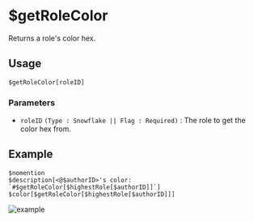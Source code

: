 # $getRoleColor
Returns a role's color hex.

## Usage
```
$getRoleColor[roleID]
```

### Parameters
- `roleID` `(Type : Snowflake || Flag : Required)` : The role to get the color hex from.

## Example
```
$nomention
$description[<@$authorID>'s color: `#$getRoleColor[$highestRole[$authorID]]`]
$color[$getRoleColor[$highestRole[$authorID]]]
```

![example](https://user-images.githubusercontent.com/69215413/123296726-e7b59080-d4e4-11eb-8b7d-4712af14faa6.png)
